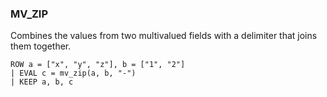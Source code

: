 <!--
This is generated by ESQL’s AbstractFunctionTestCase. Do no edit it. See ../README.md for how to regenerate it.
-->

### MV_ZIP
Combines the values from two multivalued fields with a delimiter that joins them together.

```
ROW a = ["x", "y", "z"], b = ["1", "2"]
| EVAL c = mv_zip(a, b, "-")
| KEEP a, b, c
```
